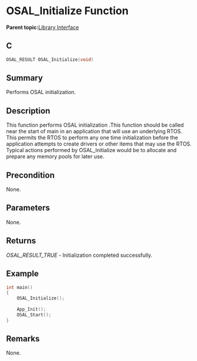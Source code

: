 # OSAL\_Initialize Function

**Parent topic:**[Library Interface](GUID-2729150D-D502-4BC4-BB41-653718EF531C.md)

## C

```c
OSAL_RESULT OSAL_Initialize(void)
```

## Summary

Performs OSAL initialization.

## Description

This function performs OSAL initialization .This function should be called<br />near the start of main in an application that will use an underlying RTOS.<br />This permits the RTOS to perform any one time initialization before the<br />application attempts to create drivers or other items that may use the RTOS.<br />Typical actions performed by OSAL\_Initialize would be to allocate and<br />prepare any memory pools for later use.

## Precondition

None.

## Parameters

None.

## Returns

*OSAL\_RESULT\_TRUE* - Initialization completed successfully.

## Example

```c
int main()
{
    OSAL_Initialize();
    
    App_Init();
    OSAL_Start();
}
```

## Remarks

None.

